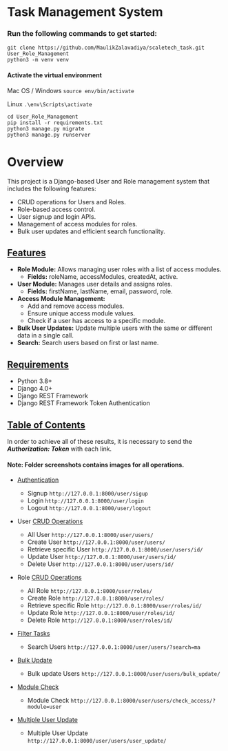 # Task Management System

### Run the following commands to get started:

```
git clone https://github.com/MaulikZalavadiya/scaletech_task.git User_Role_Management
python3 -m venv venv
```
#### Activate the virtual environment

Mac OS / Windows
```source env/bin/activate```

Linux
```.\env\Scripts\activate```

```
cd User_Role_Management
pip install -r requirements.txt
python3 manage.py migrate
python3 manage.py runserver
```

# Overview

This project is a Django-based User and Role management system that includes the following features:

* CRUD operations for Users and Roles.
* Role-based access control.
* User signup and login APIs.
* Management of access modules for roles.
* Bulk user updates and efficient search functionality.
<a name="Features"></a>
## [Features](#Features)
* **Role Module:** Allows managing user roles with a list of access modules.
    * **Fields:** roleName, accessModules, createdAt, active.
* **User Module:** Manages user details and assigns roles.
    * **Fields:** firstName, lastName, email, password, role.
* **Access Module Management:**
    * Add and remove access modules.
    * Ensure unique access module values.
    * Check if a user has access to a specific module.
* **Bulk User Updates:** Update multiple users with the same or different data in a single call.
* **Search:** Search users based on first or last name.

<a name="Requirements"></a>
## [Requirements](#Requirements)

* Python 3.8+
* Django 4.0+
* Django REST Framework
* Django REST Framework Token Authentication

<a name="table-of-contents"></a>
## [Table of Contents](#table-of-contents)

In order to achieve all of these results, it is necessary to send the **_Authorization: Token_** with each link.

#### Note: Folder screenshots contains images for all operations.

* [Authentication](#auth)
  * Signup ```http://127.0.0.1:8000/user/sigup```
  * Login ```http://127.0.0.1:8000/user/login```
  * Logout ```http://127.0.0.1:8000/user/logout```
  
* User [CRUD Operations](#crud)
  * All User ```http://127.0.0.1:8000/user/users/```
  * Create User ```http://127.0.0.1:8000/user/users/```
  * Retrieve specific User ```http://127.0.0.1:8000/user/users/id/```
  * Update User ```http://127.0.0.1:8000/user/users/id/```
  * Delete User ```http://127.0.0.1:8000/user/users/id/```

* Role [CRUD Operations](#crud)
  * All Role ```http://127.0.0.1:8000/user/roles/```
  * Create Role ```http://127.0.0.1:8000/user/roles/```
  * Retrieve specific Role ```http://127.0.0.1:8000/user/roles/id/```
  * Update Role ```http://127.0.0.1:8000/user/roles/id/```
  * Delete Role ```http://127.0.0.1:8000/user/roles/id/```

* [Filter Tasks](#filter)
  * Search Users ```http://127.0.0.1:8000/user/users/?search=ma```

* [Bulk Update](#update)
  * Bulk update Users ```http://127.0.0.1:8000/user/users/bulk_update/```


* [Module Check](#modulecheck)
  * Module Check ```http://127.0.0.1:8000/user/users/check_access/?module=user```

* [Multiple User Update](#multipleuserupdate)
  * Multiple User Update ```http://127.0.0.1:8000/user/users/user_update/```

  


[Raseedi]: http://www.raseedi.co/


<a name="auth"></a>
<a name="crud"></a>
<a name="filter"></a>
<a name="update"></a>
<a name="modulecheck"></a>
<a name="multipleuserupdate"></a>
